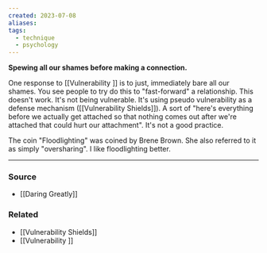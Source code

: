 ```yaml
---
created: 2023-07-08
aliases: 
tags:
  - technique
  - psychology
---
```

**Spewing all our shames before making a connection.**

One response to [[Vulnerability ]]  is to just, immediately bare all our shames. You see people to try do this to "fast-forward" a relationship. This doesn't work. It's not being vulnerable. It's using pseudo vulnerability as a defense mechanism ([[Vulnerability Shields]]). A sort of "here's everything before we actually get attached so that nothing comes out after we're attached that could hurt our attachment". It's not a good practice. 

The coin "Floodlighting" was coined by Brene Brown. She also referred to it as simply "oversharing". I like floodlighting better.

****
### Source
- [[Daring Greatly]]

### Related
- [[Vulnerability Shields]] 
- [[Vulnerability ]]